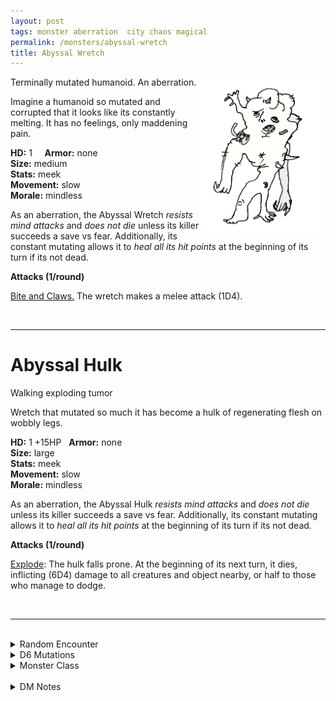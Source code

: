 ```yaml
---
layout: post
tags: monster aberration  city chaos magical
permalink: /monsters/abyssal-wretch
title: Abyssal Wretch
---
```


<img align="right" width=200px src="/images/AbyssaWretch.png">

Terminally mutated humanoid. An aberration.

Imagine a humanoid so mutated and corrupted that it looks like its constantly melting. It has no feelings, only maddening pain.

**HD:** 1  &nbsp; &nbsp;  **Armor:** none <br>
**Size:** medium <br>
**Stats:** meek <br>
**Movement:** slow <br>
**Morale:** mindless <br>

As an aberration, the Abyssal Wretch *resists mind attacks* and *does not die* unless its killer succeeds a save vs fear. Additionally, its constant mutating allows it to *heal all its hit points* at the beginning of its turn if its not dead.

**Attacks (1/round)**

<ins>Bite and Claws.</ins> The wretch makes a melee attack (1D4).

<br>

---

# Abyssal Hulk

Walking exploding tumor

Wretch that mutated so much it has become a hulk of regenerating flesh on wobbly legs.

**HD:** 1 +15HP  &nbsp;  **Armor:** none <br>
**Size:** large <br>
**Stats:** meek <br>
**Movement:** slow <br>
**Morale:** mindless <br>

As an aberration, the Abyssal Hulk *resists mind attacks* and *does not die* unless its killer succeeds a save vs fear. Additionally, its constant mutating allows it to *heal all its hit points* at the beginning of its turn if its not dead.

**Attacks (1/round)**

<ins>Explode</ins>: The hulk falls prone. At the beginning of its next turn, it dies, inflicting (6D4) damage to all creatures and object nearby, or half to those who manage to dodge.

<br>

---

<br> 

<details markdown="1">
<summary>Random Encounter</summary>

1. **Monster:** 2D6 abyssal wretches & 0-1 hulk.
1. **Lair:** A pentagram with flesh tumors surrounding it and incantation to summon a [sibriex](/monsters/sibriex). <br>	&nbsp; OR <br>	**Omen:** A pained shriek ending in a gargle and rattling noises, close-by.
1. **Spoor:** Walls tainted with freshly grown flesh tumors.
1. **Tracks:** Distant moans, shrieks and gargles.
1. **Trace:** Writings from a person obsessed with a dark summoning.
1. **Trace:** An aggressive, mutated vermin.
</details>

<details markdown="1">
<summary>D6 Mutations</summary>

Your studies of the aberration has changed you in horrible, gruesome ways: tumors constantly grow and fall off ...

1. ... your leg. You might be able to hide this. -1 movement.
1. ... your arm. 
1. ... your hand, which fuses with an item of your choice.
1. ... your chest. Gain 1D4 temporary hit points every time you rest.
1. ... your face and it blocks one of your eyes.
1. Reroll. You know the [spell word](https://saltygoo.github.io/class/magic-user#spell-words) *Flesh* and gain one spell dice.
</details>

<details markdown="1">
<summary>Monster Class</summary>
Play as a [mutant](https://saltygoo.github.io/class/fighter/mutant).
</details>

<br> 

<details markdown="1">
<summary>DM Notes</summary>
Abyssal wretches from [Mordenkainen's Tome of Foes](https://5e.tools/book.html#mtf) bring to DnD the trope of the demon-infected mutant-zombies which have been popular in Sci-Fi video games since at least Doom. I wanted to make them different than undead zombies by giving them extreme regeneration. I added the hulk variant as an homage to my favourite spin on the mutant-zombie trope: Halo's [Flood Carrier](https://halo.fandom.com/wiki/Flood_Carrier_Form). — SaltyGoo
</details>
